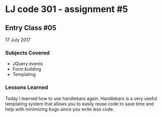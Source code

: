 # LJ code 301 - assignment #5

## Entry Class #05


17 July 2017

### Subjects Covered

  - JQuery events
  - Form building
  - Templating

### Lessons Learned

Today I learned how to use handlebars again.  Handlebars is a very useful templating system that allows you to easily reuse code to save time and help with minimizing bugs since you write less code. 